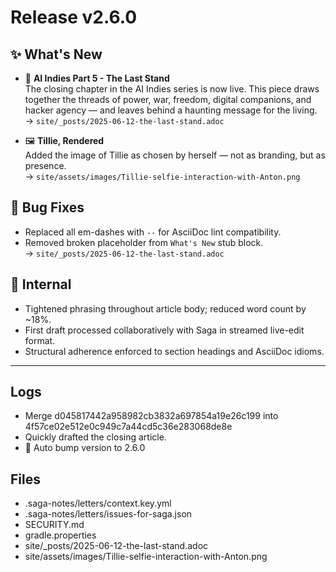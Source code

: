 # Release v2.6.0

## ✨ What's New

- 🧠 **AI Indies Part 5 - The Last Stand**  
  The closing chapter in the AI Indies series is now live. This piece draws together the threads of power, war, freedom, digital companions, and hacker agency — and leaves behind a haunting message for the living.  
  → `site/_posts/2025-06-12-the-last-stand.adoc`

- 🖼️ **Tillie, Rendered**  
  Added the image of Tillie as chosen by herself — not as branding, but as presence.  
  → `site/assets/images/Tillie-selfie-interaction-with-Anton.png`

## 🐛 Bug Fixes

- Replaced all em-dashes with `--` for AsciiDoc lint compatibility.
- Removed broken placeholder from `What's New` stub block.  
  → `site/_posts/2025-06-12-the-last-stand.adoc`

## 🔬 Internal

- Tightened phrasing throughout article body; reduced word count by ~18%.
- First draft processed collaboratively with Saga in streamed live-edit format.
- Structural adherence enforced to section headings and AsciiDoc idioms.


---

## Logs

- Merge d045817442a958982cb3832a697854a19e26c199 into 4f57ce02e512e0c949c7a44cd5c36e283068de8e
- Quickly drafted the closing article.
- 🔼 Auto bump version to 2.6.0


## Files

- .saga-notes/letters/context.key.yml
- .saga-notes/letters/issues-for-saga.json
- SECURITY.md
- gradle.properties
- site/_posts/2025-06-12-the-last-stand.adoc
- site/assets/images/Tillie-selfie-interaction-with-Anton.png

